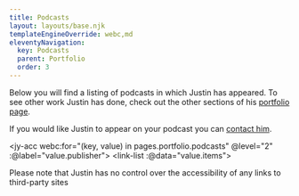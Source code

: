 ```yaml
---
title: Podcasts
layout: layouts/base.njk
templateEngineOverride: webc,md
eleventyNavigation:
  key: Podcasts
  parent: Portfolio
  order: 3
---
```

Below you will find a listing of podcasts in which Justin has appeared. To see other work Justin has done, check out the other sections of his [portfolio page](/portfolio/).

If you would like Justin to appear on your podcast you can [contact him](/contact).

<jy-acc webc:for="(key, value) in pages.portfolio.podcasts" @level="2" :@label="value.publisher">
  <link-list :@data="value.items"></link-list>
</jy-acc>

Please note that Justin has no control over the accessibility of any links to third-party sites